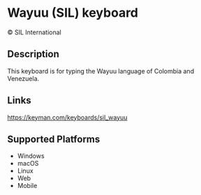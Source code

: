 Wayuu (SIL) keyboard
==============

© SIL International


Description
-----------
This keyboard is for typing the Wayuu language of Colombia and Venezuela.

Links
-----
https://keyman.com/keyboards/sil_wayuu

Supported Platforms
-------------------
 * Windows
 * macOS
 * Linux
 * Web
 * Mobile
 

